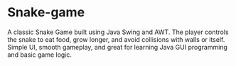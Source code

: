 # Snake-game
A classic Snake Game built using Java Swing and AWT. The player controls the snake to eat food, grow longer, and avoid collisions with walls or itself. Simple UI, smooth gameplay, and great for learning Java GUI programming and basic game logic.
